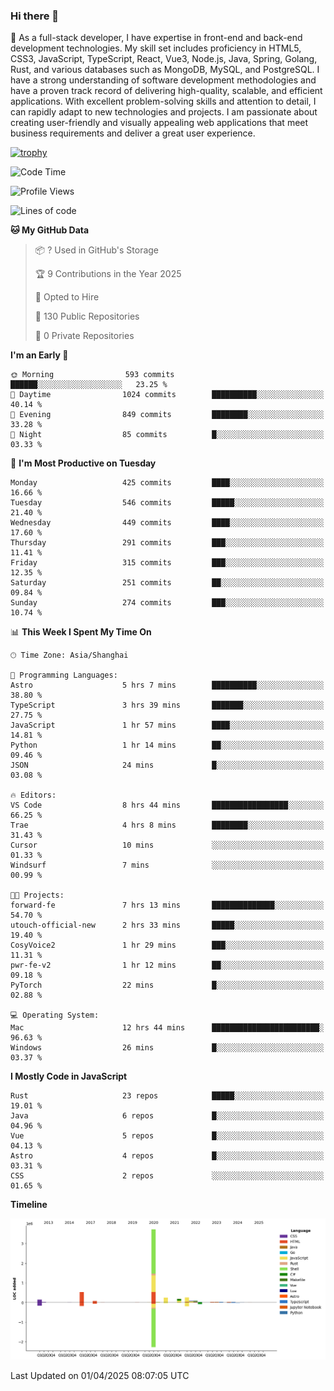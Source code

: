 ### Hi there 👋

🌱 As a full-stack developer, I have expertise in front-end and back-end development technologies. My skill set includes proficiency in HTML5, CSS3, JavaScript, TypeScript, React, Vue3, Node.js, Java, Spring, Golang, Rust, and various databases such as MongoDB, MySQL, and PostgreSQL. I have a strong understanding of software development methodologies and have a proven track record of delivering high-quality, scalable, and efficient applications. With excellent problem-solving skills and attention to detail, I can rapidly adapt to new technologies and projects. I am passionate about creating user-friendly and visually appealing web applications that meet business requirements and deliver a great user experience.

[![trophy](https://github-profile-trophy.vercel.app/?username=elton&rank=SECRET,SSS,SS,S,AAA,AA,A&theme=onedark&no-frame=true&margin-w=10)](https://github.com/ryo-ma/github-profile-trophy)

<!--START_SECTION:waka-->
![Code Time](http://img.shields.io/badge/Code%20Time-1%2C462%20hrs%2048%20mins-blue)

![Profile Views](http://img.shields.io/badge/Profile%20Views-0-blue)

![Lines of code](https://img.shields.io/badge/From%20Hello%20World%20I%27ve%20Written-5.6%20million%20lines%20of%20code-blue)

**🐱 My GitHub Data** 

> 📦 ? Used in GitHub's Storage 
 > 
> 🏆 9 Contributions in the Year 2025
 > 
> 💼 Opted to Hire
 > 
> 📜 130 Public Repositories 
 > 
> 🔑 0 Private Repositories 
 > 
**I'm an Early 🐤** 

```text
🌞 Morning                593 commits         ██████░░░░░░░░░░░░░░░░░░░   23.25 % 
🌆 Daytime                1024 commits        ██████████░░░░░░░░░░░░░░░   40.14 % 
🌃 Evening                849 commits         ████████░░░░░░░░░░░░░░░░░   33.28 % 
🌙 Night                  85 commits          █░░░░░░░░░░░░░░░░░░░░░░░░   03.33 % 
```
📅 **I'm Most Productive on Tuesday** 

```text
Monday                   425 commits         ████░░░░░░░░░░░░░░░░░░░░░   16.66 % 
Tuesday                  546 commits         █████░░░░░░░░░░░░░░░░░░░░   21.40 % 
Wednesday                449 commits         ████░░░░░░░░░░░░░░░░░░░░░   17.60 % 
Thursday                 291 commits         ███░░░░░░░░░░░░░░░░░░░░░░   11.41 % 
Friday                   315 commits         ███░░░░░░░░░░░░░░░░░░░░░░   12.35 % 
Saturday                 251 commits         ██░░░░░░░░░░░░░░░░░░░░░░░   09.84 % 
Sunday                   274 commits         ███░░░░░░░░░░░░░░░░░░░░░░   10.74 % 
```


📊 **This Week I Spent My Time On** 

```text
🕑︎ Time Zone: Asia/Shanghai

💬 Programming Languages: 
Astro                    5 hrs 7 mins        ██████████░░░░░░░░░░░░░░░   38.80 % 
TypeScript               3 hrs 39 mins       ███████░░░░░░░░░░░░░░░░░░   27.75 % 
JavaScript               1 hr 57 mins        ████░░░░░░░░░░░░░░░░░░░░░   14.81 % 
Python                   1 hr 14 mins        ██░░░░░░░░░░░░░░░░░░░░░░░   09.46 % 
JSON                     24 mins             █░░░░░░░░░░░░░░░░░░░░░░░░   03.08 % 

🔥 Editors: 
VS Code                  8 hrs 44 mins       █████████████████░░░░░░░░   66.25 % 
Trae                     4 hrs 8 mins        ████████░░░░░░░░░░░░░░░░░   31.43 % 
Cursor                   10 mins             ░░░░░░░░░░░░░░░░░░░░░░░░░   01.33 % 
Windsurf                 7 mins              ░░░░░░░░░░░░░░░░░░░░░░░░░   00.99 % 

🐱‍💻 Projects: 
forward-fe               7 hrs 13 mins       ██████████████░░░░░░░░░░░   54.70 % 
utouch-official-new      2 hrs 33 mins       █████░░░░░░░░░░░░░░░░░░░░   19.40 % 
CosyVoice2               1 hr 29 mins        ███░░░░░░░░░░░░░░░░░░░░░░   11.31 % 
pwr-fe-v2                1 hr 12 mins        ██░░░░░░░░░░░░░░░░░░░░░░░   09.18 % 
PyTorch                  22 mins             █░░░░░░░░░░░░░░░░░░░░░░░░   02.88 % 

💻 Operating System: 
Mac                      12 hrs 44 mins      ████████████████████████░   96.63 % 
Windows                  26 mins             █░░░░░░░░░░░░░░░░░░░░░░░░   03.37 % 
```

**I Mostly Code in JavaScript** 

```text
Rust                     23 repos            █████░░░░░░░░░░░░░░░░░░░░   19.01 % 
Java                     6 repos             █░░░░░░░░░░░░░░░░░░░░░░░░   04.96 % 
Vue                      5 repos             █░░░░░░░░░░░░░░░░░░░░░░░░   04.13 % 
Astro                    4 repos             █░░░░░░░░░░░░░░░░░░░░░░░░   03.31 % 
CSS                      2 repos             ░░░░░░░░░░░░░░░░░░░░░░░░░   01.65 % 
```



**Timeline**

![Lines of Code chart](https://raw.githubusercontent.com/elton/elton/main/assets/bar_graph.png)


 Last Updated on 01/04/2025 08:07:05 UTC
<!--END_SECTION:waka-->

<!--
**elton/elton** is a ✨ _special_ ✨ repository because its `README.md` (this file) appears on your GitHub profile.

Here are some ideas to get you started:

- 🔭 I’m currently working on ...
- 🌱 I’m currently learning ...
- 👯 I’m looking to collaborate on ...
- 🤔 I’m looking for help with ...
- 💬 Ask me about ...
- 📫 How to reach me: ...
- 😄 Pronouns: ...
- ⚡ Fun fact: ...
-->
